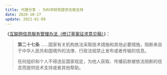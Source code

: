 ```yaml
---
title: 代理分享 - 为科学研究提供无偿支持
date: 2020-10-27
update: 2021-01-09
---
```

《[互联网信息服务管理办法（修订草案征求意见稿）](http://www.cac.gov.cn/2021-01/08/c_1611676476075132.htm)》：

> **第二十七条** ……国家有关机构依法采取技术措施和其他必要措施，阻断来自于中华人民共和国境外的法律、行政法规禁止发布或者传输的信息。
>
>任何组织和个人不得违反国家规定，为他人获取、传播前款被依法阻断的信息而提供技术支持或者其他帮助。


